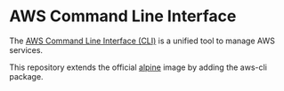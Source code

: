 # AWS Command Line Interface

The [AWS Command Line Interface (CLI)](https://aws.amazon.com/cli/) is a unified tool to manage AWS services.

This repository extends the official [alpine](https://hub.docker.com/_/alpine) image by adding the aws-cli package.
